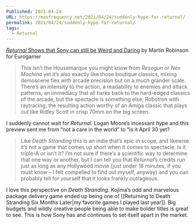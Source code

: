 ```yaml
---
Published: 2021-04-24
URL: https://maxfrequency.net/2021/04/24/suddenly-hype-for-returnal/
permalink: 2021/04/24/suddenly-hype-for-returnal/
tags:
  - Returnal
---
```

[*Returnal* Shows that Sony can still be Weird and Daring](https://www.eurogamer.net/articles/2021-04-22-returnal-shows-that-sony-can-still-be-weird-and-daring) by Martin Robinson for Eurogamer

> This isn’t the Housemarque you might know from *Resogun* or *Nex Machina* yet it’s also exactly like those boutique classics, mixing demoscene flex with arcade precision but on a much grander scale. There’s an intensity to the action, a readability to enemies and attack patterns, an immediacy that all harks back to the hard-edged classics of the arcade, but the spectacle is something else; Robotron with raytracing, the resulting action worthy of an Amiga classic that plays out like Ridley Scott in crisp 70mm on the big screen.

I suddenly cannot wait for *Returnal*. Logan Moore’s incessant hype and this preview sent me from “not a care in the world” to “is it April 30 yet?

> Like *Death Stranding* this is an indie that’s epic in scope, and likewise it’s not a game that comes up short when it comes to spectacle. Is it triple-A or isn’t it? I’m not sure if there’s a scientific way to determine that one way or another, but I can tell you that *Returnal*’s credits run just as long as any Hollywood movie (just under 18 minutes, if you must know – I felt compelled to find out myself, anyway) and you can probably tell for yourself that it looks frankly outrageous.

I love this perspective on *Death Stranding*. Kojima’s odd and marvelous package delivery game ended up being one of [[Returning to Death Stranding Six Months Later|my favorite games I played last year]]. Big budgets and wildly creative people being able to make bolder titles is great to see. This is how Sony has and continues to set itself apart in the market.